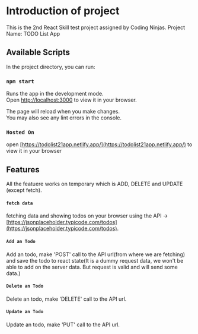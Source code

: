 # Introduction of project

This is the 2nd React Skill test project assigned by Coding Ninjas.
Project Name: TODO List App

## Available Scripts

In the project directory, you can run:

### `npm start`

Runs the app in the development mode.\
Open [http://localhost:3000](http://localhost:3000) to view it in your browser.

The page will reload when you make changes.\
You may also see any lint errors in the console.

### `Hosted On`

open [https://todolist21app.netlify.app/](https://todolist21app.netlify.app/) to view it in your browser

## Features

All the featuere works on temporary which is ADD, DELETE and UPDATE (except fetch).

#### `fetch data`

fetching data and showing todos on your browser using the API -> [https://jsonplaceholder.typicode.com/todos](https://jsonplaceholder.typicode.com/todos).

#### `Add an Todo`

Add an todo, make 'POST' call to the API url(from where we are fetching) and save the todo to react state(It is a dummy request data, we won't be able to add on the server data. But request is valid and will send some data.)

#### `Delete an Todo`

Delete an todo, make 'DELETE' call to the API url.

#### `Update an Todo`

Update an todo, make 'PUT' call to the API url.
